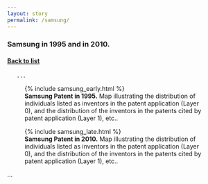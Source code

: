 ```yaml
---
layout: story
permalink: /samsung/
---
```


   <div class="story-text">
	   <h3>
	      Samsung in 1995 and in 2010.
	   </h3>
	   <h4>
	      <A class="page-link" href="{{ "/story" | relative_url }}#anchor-list">Back to list</A>
	   </h4>
	   
	   ...
   </div>
 
   <div class="story-figure">
      <figure>
      {% include samsung_early.html %}
      <figcaption> <b>Samsung Patent in 1995.</b> Map illustrating the distribution of individuals listed as inventors in the patent application (Layer 0), and the distribution of the inventors in the patents cited by patent application (Layer 1), etc.. </figcaption>
      </figure>
   </div>
   
   <div class="story-text">
   </div>

   <div class="story-figure">
      <figure>
      {% include samsung_late.html %}
      <figcaption> <b>Samsung Patent in 2010.</b> Map illustrating the distribution of individuals listed as inventors in the patent application (Layer 0), and the distribution of the inventors in the patents cited by patent application (Layer 1), etc.. </figcaption>
      </figure>
      
      
   <div class="story-text">
   
   ...
    
   </div>
